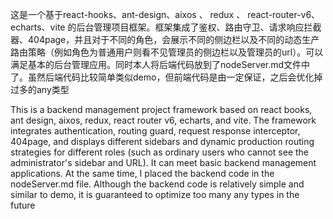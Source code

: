 这是一个基于react-hooks、ant-design、aixos 、 redux 、 react-router-v6、echarts、vite  的后台管理项目框架。框架集成了鉴权、路由守卫、请求响应拦截器、404page，并且对于不同的角色，会展示不同的侧边栏以及不同的动态生产路由策略（例如角色为普通用户则看不见管理员的侧边栏以及管理员的url）。可以满足基本的后台管理应用。同时本人将后端代码放到了nodeServer.md文件中了。虽然后端代码比较简单类似demo，但前端代码是由一定保证，之后会优化掉过多的any类型


This is a backend management project framework based on react books, ant design, aixos, redux, react router v6, echarts, and vite. The framework integrates authentication, routing guard, request response interceptor, 404page, and displays different sidebars and dynamic production routing strategies for different roles (such as ordinary users who cannot see the administrator's sidebar and URL). It can meet basic backend management applications. At the same time, I placed the backend code in the nodeServer.md file. Although the backend code is relatively simple and similar to demo, it is guaranteed to optimize too many any types in the future


